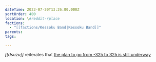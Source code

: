 ```yaml
---
dateTime: 2023-07-20T13:26:00.000Z
sortOrder: 400
location: \#reddit-rplace
factions:
  - "[[factions/Kessoku Band|Kessoku Band]]"
parents: 
tags: 

---
```

*[[dsuzu]]* reiterates that [the plan to go from -325 to 325 is still underway](discord://discord.com/channels/1093664259273130084/1131230952119615600/1131577939117490177)
